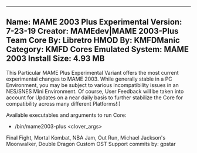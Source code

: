 -----------------------
Name: MAME 2003 Plus Experimental
Version: 7-23-19
Creator: MAMEdev|MAME 2003-Plus Team
Core By: Libretro
HMOD By: KMFDManic
Category: KMFD Cores
Emulated System: MAME 2003
Install Size: 4.93 MB
-----------------------
This Particular MAME Plus Experimental Variant offers the most current experimental
changes to MAME 2003. While generally stable in a PC Environment, you 
may be subject to various incompatibility issues in an NES/SNES Mini
Environment. Of course, User Feedback will be taken into account for Updates
on a near daily basis to further stabilize the Core for compatibility across
many different Platforms!:)    

Available executables and arguments to run Core:
- /bin/mame2003-plus <rom> <clover_args>

Final Fight, Mortal Kombat, NBA Jam, Out Run, Michael Jackson's Moonwalker, Double Dragon Custom OST Support commits by: gpstar
